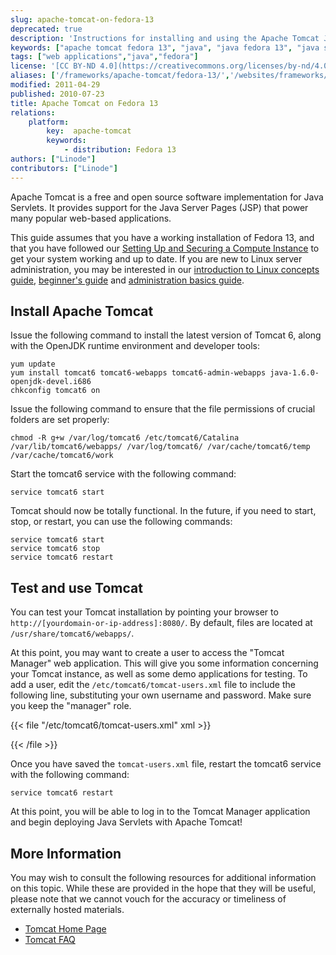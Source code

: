 ```yaml
---
slug: apache-tomcat-on-fedora-13
deprecated: true
description: 'Instructions for installing and using the Apache Tomcat Java Servlet engine on Fedora 13.'
keywords: ["apache tomcat fedora 13", "java", "java fedora 13", "java servlets fedora 13", "java fedora"]
tags: ["web applications","java","fedora"]
license: '[CC BY-ND 4.0](https://creativecommons.org/licenses/by-nd/4.0)'
aliases: ['/frameworks/apache-tomcat/fedora-13/','/websites/frameworks/apache-tomcat-on-fedora-13/','/development/frameworks/apache-tomcat/apache-tomcat-on-fedora-13/','/development/frameworks/apache-tomcat-on-fedora-13/']
modified: 2011-04-29
published: 2010-07-23
title: Apache Tomcat on Fedora 13
relations:
    platform:
        key:  apache-tomcat
        keywords:
            - distribution: Fedora 13
authors: ["Linode"]
contributors: ["Linode"]
---
```




Apache Tomcat is a free and open source software implementation for Java Servlets. It provides support for the Java Server Pages (JSP) that power many popular web-based applications.

This guide assumes that you have a working installation of Fedora 13, and that you have followed our [Setting Up and Securing a Compute Instance](/docs/products/compute/compute-instances/guides/set-up-and-secure/) to get your system working and up to date. If you are new to Linux server administration, you may be interested in our [introduction to Linux concepts guide](/docs/guides/introduction-to-linux-concepts/), [beginner's guide](/docs/products/compute/compute-instances/faqs/) and [administration basics guide](/docs/guides/linux-system-administration-basics/).

## Install Apache Tomcat

Issue the following command to install the latest version of Tomcat 6, along with the OpenJDK runtime environment and developer tools:

    yum update
    yum install tomcat6 tomcat6-webapps tomcat6-admin-webapps java-1.6.0-openjdk-devel.i686
    chkconfig tomcat6 on

Issue the following command to ensure that the file permissions of crucial folders are set properly:

    chmod -R g+w /var/log/tomcat6 /etc/tomcat6/Catalina /var/lib/tomcat6/webapps/ /var/log/tomcat6/ /var/cache/tomcat6/temp /var/cache/tomcat6/work

Start the tomcat6 service with the following command:

    service tomcat6 start

Tomcat should now be totally functional. In the future, if you need to start, stop, or restart, you can use the following commands:

    service tomcat6 start
    service tomcat6 stop
    service tomcat6 restart

## Test and use Tomcat

You can test your Tomcat installation by pointing your browser to `http://[yourdomain-or-ip-address]:8080/`. By default, files are located at `/usr/share/tomcat6/webapps/`.

At this point, you may want to create a user to access the "Tomcat Manager" web application. This will give you some information concerning your Tomcat instance, as well as some demo applications for testing. To add a user, edit the `/etc/tomcat6/tomcat-users.xml` file to include the following line, substituting your own username and password. Make sure you keep the "manager" role.

{{< file "/etc/tomcat6/tomcat-users.xml" xml >}}
<user name="username" password="examplemorris" roles="manager" />

{{< /file >}}


Once you have saved the `tomcat-users.xml` file, restart the tomcat6 service with the following command:

    service tomcat6 restart

At this point, you will be able to log in to the Tomcat Manager application and begin deploying Java Servlets with Apache Tomcat!

## More Information

You may wish to consult the following resources for additional information on this topic. While these are provided in the hope that they will be useful, please note that we cannot vouch for the accuracy or timeliness of externally hosted materials.

- [Tomcat Home Page](http://tomcat.apache.org/)
- [Tomcat FAQ](http://wiki.apache.org/tomcat/FAQ)



